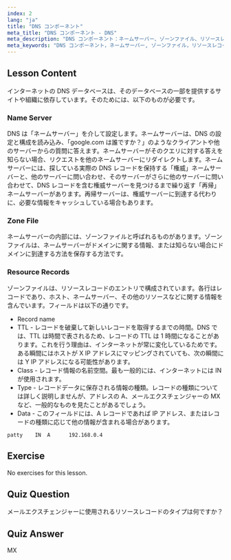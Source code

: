 ```yaml
---
index: 2
lang: "ja"
title: "DNS コンポーネント"
meta_title: "DNS コンポーネント - DNS"
meta_description: "DNS コンポーネント：ネームサーバー、ゾーンファイル、リソースレコードについて学びます。DNS がどのように機能するかを初心者向けに理解します。Linux ネットワーキングの旅を始めましょう！"
meta_keywords: "DNS コンポーネント，ネームサーバー, ゾーンファイル，リソースレコード，DNS チュートリアル，Linux ネットワーキング，初心者ガイド"
---
```


## Lesson Content

インターネットの DNS データベースは、そのデータベースの一部を提供するサイトや組織に依存しています。そのためには、以下のものが必要です。

### Name Server

DNS は「ネームサーバー」を介して設定します。ネームサーバーは、DNS の設定と構成を読み込み、「google.com は誰ですか？」のようなクライアントや他のサーバーからの質問に答えます。ネームサーバーがそのクエリに対する答えを知らない場合、リクエストを他のネームサーバーにリダイレクトします。ネームサーバーには、探している実際の DNS レコードを保持する「権威」ネームサーバーと、他のサーバーに問い合わせ、そのサーバーがさらに他のサーバーに問い合わせて、DNS レコードを含む権威サーバーを見つけるまで繰り返す「再帰」ネームサーバーがあります。再帰サーバーは、権威サーバーに到達する代わりに、必要な情報をキャッシュしている場合もあります。

### Zone File

ネームサーバーの内部には、ゾーンファイルと呼ばれるものがあります。ゾーンファイルは、ネームサーバーがドメインに関する情報、または知らない場合にドメインに到達する方法を保存する方法です。

### Resource Records

ゾーンファイルは、リソースレコードのエントリで構成されています。各行はレコードであり、ホスト、ネームサーバー、その他のリソースなどに関する情報を含んでいます。フィールドは以下の通りです。

- Record name
- TTL - レコードを破棄して新しいレコードを取得するまでの時間。DNS では、TTL は時間で表されるため、レコードの TTL は 1 時間になることがあります。これを行う理由は、インターネットが常に変化しているためです。ある瞬間にはホストが X IP アドレスにマッピングされていても、次の瞬間には Y IP アドレスになる可能性があります。
- Class - レコード情報の名前空間。最も一般的には、インターネットには IN が使用されます。
- Type - レコードデータに保存される情報の種類。レコードの種類については詳しく説明しませんが、アドレスの A、メールエクスチェンジャーの MX など、一般的なものを見たことがあるでしょう。
- Data - このフィールドには、A レコードであれば IP アドレス、またはレコードの種類に応じて他の情報が含まれる場合があります。

```plaintext
patty    IN  A      192.168.0.4
```

## Exercise

No exercises for this lesson.

## Quiz Question

メールエクスチェンジャーに使用されるリソースレコードのタイプは何ですか？

## Quiz Answer

MX
